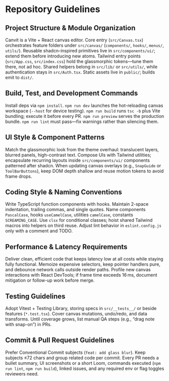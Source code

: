 # Repository Guidelines

## Project Structure & Module Organization
Canvit is a Vite + React canvas editor. Core entry (`src/Canvas.tsx`) orchestrates feature folders under `src/canvas/` (`components/`, `hooks/`, `menus/`, `utils/`). Reusable shadcn-inspired primitives live in `src/components/ui/`; extend them before introducing new atoms. Tailwind entry points (`src/App.css`, `src/index.css`) hold the glassmorphic tokens—tune them there, not ad hoc. Shared helpers belong in `src/lib/` or `src/utils/`, while authentication stays in `src/Auth.tsx`. Static assets live in `public/`; builds emit to `dist/`.

## Build, Test, and Development Commands
Install deps via `npm install`. `npm run dev` launches the hot-reloading canvas workspace (`--host` for device testing). `npm run build` runs `tsc -b` plus Vite bundling; execute it before every PR. `npm run preview` serves the production bundle. `npm run lint` must pass—fix warnings rather than silencing them.

## UI Style & Component Patterns
Match the glassmorphic look from the theme overhaul: translucent layers, blurred panels, high-contrast text. Compose UIs with Tailwind utilities; encapsulate recurring layouts inside `src/components/ui/` components patterned after shadcn. When updating canvas overlays (e.g., `SnapGuide` or `ToolBarButtons`), keep DOM depth shallow and reuse motion tokens to avoid frame drops.

## Coding Style & Naming Conventions
Write TypeScript function components with hooks. Maintain 2-space indentation, trailing commas, and single quotes. Name components `PascalCase`, hooks `useCamelCase`, utilities `camelCase`, constants `SCREAMING_CASE`. Use `clsx` for conditional classes; hoist shared Tailwind macros into helpers on third reuse. Adjust lint behavior in `eslint.config.js` only with a comment and TODO.

## Performance & Latency Requirements
Deliver clean, efficient code that keeps latency low at all costs while staying fully functional. Memoize expensive selectors, keep pointer handlers pure, and debounce network calls outside render paths. Profile new canvas interactions with React DevTools; if frame time exceeds 16 ms, document mitigation or follow-up work before merge.

## Testing Guidelines
Adopt Vitest + Testing Library, storing specs in `src/__tests__/` or beside features (`*.test.tsx`). Cover canvas mutations, undo/redo, and data transforms. Until coverage grows, list manual QA steps (e.g., “drag note with snap-on”) in PRs.

## Commit & Pull Request Guidelines
Prefer Conventional Commit subjects (`feat: add glass blur`). Keep subjects ≤72 chars and group related code per commit. Every PR needs a bullet summary, UI screenshots or a short Loom, commands executed (`npm run lint`, `npm run build`), linked issues, and any required env or flag toggles reviewers need.

